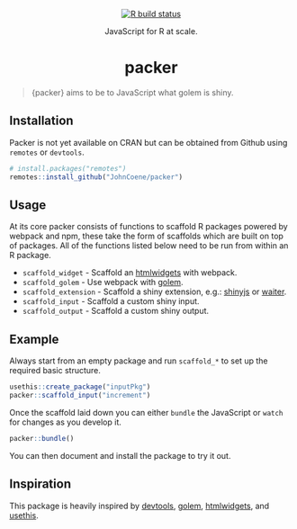 <div align="center">

<!-- badges: start -->
[![R build status](https://github.com/JohnCoene/packer/workflows/R-CMD-check/badge.svg)](https://github.com/JohnCoene/packer/actions)
<!-- badges: end -->

JavaScript for R at scale.

# packer

</div>

> {packer} aims to be to JavaScript what golem is shiny.

## Installation

Packer is not yet available on CRAN but can be obtained from Github using `remotes` or `devtools`.

``` r
# install.packages("remotes")
remotes::install_github("JohnCoene/packer")
```

## Usage

At its core packer consists of functions to scaffold R packages powered by webpack and npm, these take the form of scaffolds which are built on top of packages. All of the functions listed below need to be run from within an R package.

* `scaffold_widget` - Scaffold an [htmlwidgets](http://www.htmlwidgets.org/) with webpack.
* `scaffold_golem` - Use webpack with [golem](http://golemverse.org/).
* `scaffold_extension` - Scaffold a shiny extension, e.g.: [shinyjs](https://deanattali.com/shinyjs/) or [waiter](https://waiter.john-coene.com/).
* `scaffold_input` - Scaffold a custom shiny input.
* `scaffold_output` - Scaffold a custom shiny output.

## Example

Always start from an empty package and run `scaffold_*` to set up the required basic structure.

```r
usethis::create_package("inputPkg")
packer::scaffold_input("increment")
```

Once the scaffold laid down you can either `bundle` the JavaScript or `watch` for changes as you develop it.

```r
packer::bundle()
```

You can then document and install the package to try it out.

## Inspiration

This package is heavily inspired by [devtools](http://devtools.r-lib.org/), [golem](http://golemverse.org/), [htmlwidgets](http://www.htmlwidgets.org/), and [usethis](https://usethis.r-lib.org/).

